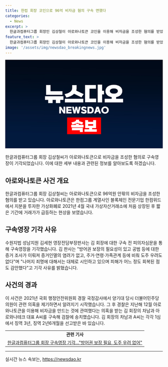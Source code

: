 ```yaml
---
title: 한컴 회장 코인으로 96억 비자금 혐의 구속 면했다
categories:
  - News
excerpt: >
  한글과컴퓨터그룹 회장인 김상철이 아로와나토큰 코인을 이용해 비자금을 조성한 혐의를 받았으나, 구속영장이 기각됐다. 김세현 영장전담부장판사는 방어권 보장과 증거인멸의 염려가 없다는 이유로 기각 결정을 내렸으며, 김 회장은 아로와나토큰으로 96억원 안팎의 비자금을 조성했다는 의혹을 받는다. 이 사건은 2021년 국회 경찰 국정감사에서 불거졌으며, 김 회장의 차남과 아로와나테크 대표 A씨는 비슷한 혐의로 기소돼 징역형을 선고받았다.
feature_text: >
  한글과컴퓨터그룹 회장인 김상철이 아로와나토큰 코인을 이용해 비자금을 조성한 혐의를 받았으나, 구속영장이 기각됐다. 김세현 영장전담부장판사는 방어권 보장과 증거인멸의 염려가 없다는 이유로 기각 결정을 내렸으며, 김 회장은 아로와나토큰으로 96억원 안팎의 비자금을 조성했다는 의혹을 받는다. 이 사건은 2021년 국회 경찰 국정감사에서 불거졌으며, 김 회장의 차남과 아로와나테크 대표 A씨는 비슷한 혐의로 기소돼 징역형을 선고받았다.
image: '/assets/img/newsdao_breakingnews.jpg'
---
```


<p><img src="/assets/img/newsdao_breakingnews.jpg" alt="cryptoinkorea 속보" /></p>

<p data-ke-size="size16">한글과컴퓨터그룹 회장 김상철씨가 아로와나토큰으로 비자금을 조성한 혐의로 구속영장이 기각되었습니다. 이에 대한 세부 내용과 관련된 정보를 알아보도록 하겠습니다.</p>

<h2 data-ke-size="size26">아로와나토큰 사건 개요</h2>

<p data-ke-size="size16">한글과컴퓨터그룹 회장 김상철씨는 아로와나토큰으로 96억원 안팎의 비자금을 조성한 혐의를 받고 있습니다. 아로와나토큰은 한컴그룹 계열사인 블록체인 전문기업 한컴위드에서 지분을 투자한 가상화폐로 2021년 4월 국내 가상자산거래소에 처음 상장된 후 짧은 기간에 거래가가 급등하는 현상을 보였습니다.</p>

<h2 data-ke-size="size26">구속영장 기각 사유</h2>

<p data-ke-size="size16">수원지법 성남지원 김세현 영장전담부장판사는 김 회장에 대한 구속 전 피의자심문을 통해 구속영장을 기각했습니다. 김 판사는 "방어권 보장의 필요성이 있고 공범 등에 대한 증거 조사가 이뤄져 증거인멸의 염려가 없고, 주거·연령·가족관계 등에 비춰 도주 우려도 없다"며 "나머지 죄명에 대해서는 대체로 시인하고 있으며 피해가 어느 정도 회복된 점도 감안했다"고 기각 사유를 밝혔습니다.</p>

<h2 data-ke-size="size26">사건의 경과</h2>

<p data-ke-size="size16">이 사건은 2021년 국회 행정안전위원회 경찰 국정감사에서 양기대 당시 더불어민주당 의원이 관련 의혹을 제기하면서 알려지기 시작했습니다. 그 후 경찰은 지난해 12월 아로와나토큰을 이용해 비자금을 만드는 것에 관여했다는 의혹을 받는 김 회장의 차남과 아로와나테크 대표 A씨를 구속해 검찰에 송치했습니다. 김 회장의 차남과 A씨는 각각 1심에서 징역 3년, 징역 2년6개월을 선고받은 바 있습니다.</p>

<p data-ke-size="size16"></p>

<table>
    <tbody>
        <tr>
            <td style="text-align: center; height: 17px;"><b>관련 기사</b></td>
        </tr>
        <tr>
            <td style="text-align: center; height: 17px;"><a href="https://www.news1.kr/articles/?4586863" target="_blank">한글과컴퓨터그룹 회장 구속영장 기각…"방어권 보장 필요, 도주 우려 없어"</a></td>
        </tr>
    </tbody>
</table>

<p data-ke-size="size16"></p>

<hr>

<p data-ke-size="size16"></p>
실시간 뉴스 속보는, <a href="https://newsdao.kr" rel="dofollow">https://newsdao.kr</a>


